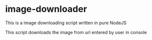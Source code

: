 # image-downloader
This is a image downloading script written in pure NodeJS

This script downloads the image from url entered by user in console
